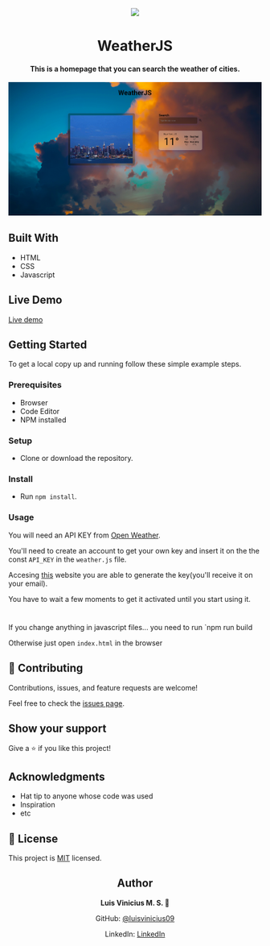 <p align="center">
  <img src="https://img.shields.io/badge/Microverse-blueviolet">
</p>
  
<h1 align="center">
  WeatherJS
</h1>

<h4 align="center">
  This is a homepage that you can search the weather of cities.
</h4>

<p align="center">
  <img src="./new_screenshot.png">
</p>
  
## Built With

- HTML
- CSS
- Javascript

## Live Demo

[Live demo](https://luisvinicius09.github.io/weatherJS/)


## Getting Started

To get a local copy up and running follow these simple example steps.

### Prerequisites

- Browser
- Code Editor
- NPM installed

### Setup

- Clone or download the repository.

### Install

- Run `npm install`.

### Usage

You will need an API KEY from [Open Weather](https://openweathermap.org).

You'll need to create an account to get your own key and insert it on the the const `API_KEY` in the `weather.js` file.

Accesing [this](https://home.openweathermap.org/api_keys) website you are able to generate the key(you'll receive it on your email).

You have to wait a few moments to get it activated until you start using it.

#

If you change anything in javascript files... you need to run `npm run build

Otherwise just open `index.html` in the browser

## 🤝 Contributing

Contributions, issues, and feature requests are welcome!

Feel free to check the [issues page](https://github.com/luisvinicius09/weatherJS/issues).

## Show your support

Give a ⭐️ if you like this project!

## Acknowledgments

- Hat tip to anyone whose code was used
- Inspiration
- etc

## 📝 License

This project is [MIT](lic.url) licensed.

<h2 align="center">
  Author
</h2>

<p align="center">
  <strong>Luis Vinicius M. S. 👤</strong>  
</p>

<p align="center">
  GitHub: <a href="https://github.com/githubhandle">@luisvinicius09</a>
</p>
<p align="center">
  LinkedIn: <a href="https://linkedin.com/luis-vinicius">LinkedIn</a>
</p>

